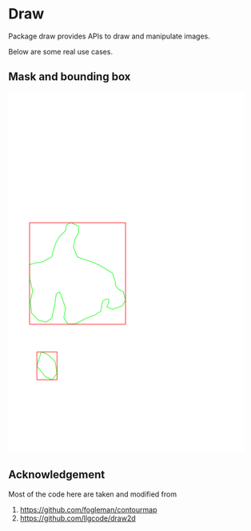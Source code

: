 # Draw

Package draw provides APIs to draw and manipulate images.

Below are some real use cases.

## Mask and bounding box

![Image Mask](mask.png)

## Acknowledgement

Most of the code here are taken and modified from

1. https://github.com/fogleman/contourmap
2. https://github.com/llgcode/draw2d


